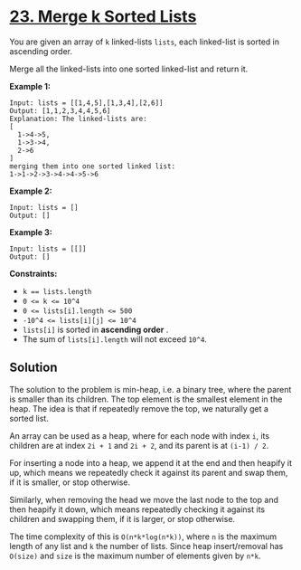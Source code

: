 # [23. Merge k Sorted Lists](https://leetcode.com/problems/merge-k-sorted-lists/description/)

You are given an array of <code>k</code> linked-lists <code>lists</code>, each linked-list is sorted in ascending order.

Merge all the linked-lists into one sorted linked-list and return it.

**Example 1:**

```
Input: lists = [[1,4,5],[1,3,4],[2,6]]
Output: [1,1,2,3,4,4,5,6]
Explanation: The linked-lists are:
[
  1->4->5,
  1->3->4,
  2->6
]
merging them into one sorted linked list:
1->1->2->3->4->4->5->6
```

**Example 2:**

```
Input: lists = []
Output: []
```

**Example 3:**

```
Input: lists = [[]]
Output: []
```

**Constraints:**

- <code>k == lists.length</code>
- <code>0 <= k <= 10^4</code>
- <code>0 <= lists[i].length <= 500</code>
- <code>-10^4 <= lists[i][j] <= 10^4</code>
- <code>lists[i]</code> is sorted in **ascending order** .
- The sum of <code>lists[i].length</code> will not exceed <code>10^4</code>.

## Solution

The solution to the problem is min-heap, i.e. a binary tree, where the parent is smaller than its children. The top element is the smallest element in the heap. The idea is that if repeatedly remove the top, we naturally get a sorted list.

An array can be used as a heap, where for each node with index `i`, its children are at index `2i + 1` and `2i + 2`, and its parent is at `(i-1) / 2`.

For inserting a node into a heap, we append it at the end and then heapify it up, which means we repeatedly check it against its parent and swap them, if it is smaller, or stop otherwise.

Similarly, when removing the head we move the last node to the top and then heapify it down, which means repeatedly checking it against its children and swapping them, if it is larger, or stop otherwise.

The time complexity of this is `O(n*k*log(n*k))`, where `n` is the maximum length of any list and `k` the number of lists. Since heap insert/removal has `O(size)` and `size` is the maximum number of elements given by `n*k`.
